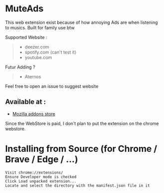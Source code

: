 # MuteAds

This web extension exist because of how annoying Ads are when listening to musics.
Built for family use btw

Supported Website :
> - deezer.com
> - spotify.com (can't test it)
> - youtube.com

Futur Adding ?
> - Aternos

Feel free to open an issue to suggest website


## Available at :
- [Mozilla addons store](https://addons.mozilla.org/fr/firefox/search/?q=MuteTabs)

Since the WebStore is paid, I don't plan to put the extension on the chrome webstore.

# Installing from Source (for Chrome / Brave / Edge / ...)

    Visit chrome://extensions/
    Ensure Developer mode is checked
    Click Load unpacked extension...
    Locate and select the directory with the manifest.json file in it

